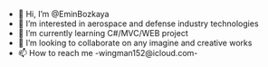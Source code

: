 - 👋 Hi, I’m @EminBozkaya
- 👀 I’m interested in aerospace and defense industry technologies
- 🌱 I’m currently learning C#/MVC/WEB project
- 💞️ I’m looking to collaborate on any imagine and creative works
- 📫 How to reach me -wingman152@icloud.com-



